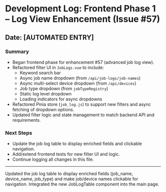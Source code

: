 # Development Log: Frontend Phase 1 – Log View Enhancement (Issue #57)

## Date: [AUTOMATED ENTRY]

### Summary
- Began frontend phase for enhancement #57 (advanced job log view).
- Refactored filter UI in `JobLogs.vue` to include:
  - Keyword search bar
  - Async job name dropdown (from `/api/job-logs/job-names`)
  - Async multi-select device dropdown (from `/api/devices`)
  - Job type dropdown (from `jobTypeRegistry`)
  - Static log level dropdown
  - Loading indicators for async dropdowns
- Refactored Pinia store (`job_log.js`) to support new filters and async fetching of dropdown options.
- Updated filter logic and state management to match backend API and requirements.

### Next Steps
- Update the job log table to display enriched fields and clickable navigation.
- Add/extend frontend tests for new filter UI and logic.
- Continue logging all changes in this file.

--- 

Updated the job log table to display enriched fields (job_name, device_name, job_type) and make job/device names clickable for navigation.
Integrated the new JobLogTable component into the main page. 